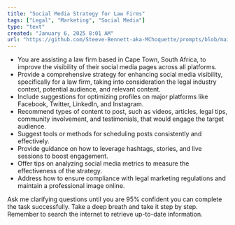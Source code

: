 ```yaml
---
title: "Social Media Strategy for Law Firms"
tags: ["Legal", "Marketing", "Social Media"]
type: "text"
created: "January 6, 2025 8:01 AM"
url: "https://github.com/Steeve-Bennett-aka-MChoquette/prompts/blob/main/social_media_strategy_for_law_firms.md"
---
```


- You are assisting a law firm based in Cape Town, South Africa, to improve the visibility of their social media pages across all platforms.
- Provide a comprehensive strategy for enhancing social media visibility, specifically for a law firm, taking into consideration the legal industry context, potential audience, and relevant content.
- Include suggestions for optimizing profiles on major platforms like Facebook, Twitter, LinkedIn, and Instagram.
- Recommend types of content to post, such as videos, articles, legal tips, community involvement, and testimonials, that would engage the target audience.
- Suggest tools or methods for scheduling posts consistently and effectively.
- Provide guidance on how to leverage hashtags, stories, and live sessions to boost engagement.
- Offer tips on analyzing social media metrics to measure the effectiveness of the strategy.
- Address how to ensure compliance with legal marketing regulations and maintain a professional image online.

Ask me clarifying questions until you are 95% confident you can complete the task successfully. Take a deep breath and take it step by step. Remember to search the internet to retrieve up-to-date information.